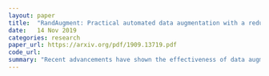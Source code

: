 ```yaml
---
layout: paper
title:  "RandAugment: Practical automated data augmentation with a reduced search space"
date:   14 Nov 2019
categories: research
paper_url: https://arxiv.org/pdf/1909.13719.pdf
code_url: 
summary: "Recent advancements have shown the effectiveness of data augmentation in enhancing deep learning model generalization, with automated strategies setting new benchmarks in image classification and object detection. These methods also improved semi-supervised learning and robustness against image corruptions. However, their adoption is hindered by a separate search phase that increases training complexity and computational costs, and they cannot adapt regularization based on model or dataset size. Our work, RandAugment, addresses these issues by reducing the search space, allowing direct training on the target task without a separate proxy task, and enabling customization of regularization strength. It achieves or exceeds all previous automated augmentation methods on various datasets, including a notable accuracy improvement on ImageNet and object detection tasks. RandAugment's interpretable hyperparameter also facilitates exploration of data augmentation's impact across different models and datasets. Code is available online."
---
```


